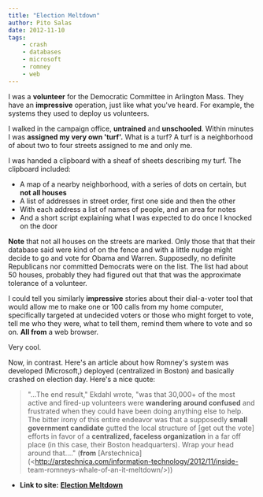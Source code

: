 ```yaml
---
title: "Election Meltdown"
author: Pito Salas
date: 2012-11-10
tags:
    - crash
    - databases
    - microsoft
    - romney
    - web
---
```


I was a **volunteer** for the Democratic Committee in Arlington Mass. They
have an **impressive** operation, just like what you've heard. For example,
the systems they used to deploy us volunteers.

I walked in the campaign office, **untrained** and **unschooled**. Within
minutes I was **assigned my very own 'turf'.** What is a turf? A turf is a
neighborhood of about two to four streets assigned to me and only me.

I was handed a clipboard with a sheaf of sheets describing my turf. The
clipboard included:

  * A map of a nearby neighborhood, with a series of dots on certain, but **not all houses**
  * A list of addresses in street order, first one side and then the other
  * With each address a list of names of people, and an area for notes
  * And a short script explaining what I was expected to do once I knocked on the door

**Note** that not all houses on the streets are marked. Only those that that
their database said were kind of on the fence and with a little nudge might
decide to go and vote for Obama and Warren. Supposedly, no definite
Republicans nor committed Democrats were on the list. The list had about 50
houses, probably they had figured out that that was the approximate tolerance
of a volunteer.

I could tell you similarly **impressive** stories about their dial-a-voter
tool that would allow me to make one or 100 calls from my home computer,
specifically targeted at undecided voters or those who might forget to vote,
tell me who they were, what to tell them, remind them where to vote and so on.
**All from** a web browser.

Very cool.

Now, in contrast. Here's an article about how Romney's system was developed
(Microsoft,) deployed (centralized in Boston) and basically crashed on
election day. Here's a nice quote:

> "…The end result," Ekdahl wrote, "was that 30,000+ of the most active and
> fired-up volunteers were **wandering around confused** and frustrated when
> they could have been doing anything else to help. The bitter irony of this
> entire endeavor was that a supposedly **small government candidate** gutted
> the local structure of [get out the vote] efforts in favor of a
> **centralized, faceless organization** in a far off place (in this case,
> their Boston headquarters). Wrap your head around that…." (**from**
> [Arstechnica](<http://arstechnica.com/information-technology/2012/11/inside-
> team-romneys-whale-of-an-it-meltdown/>))


* **Link to site:** **[Election Meltdown](None)**

